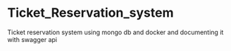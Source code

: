 # Ticket_Reservation_system
Ticket reservation system using mongo db and docker and documenting it with swagger api 
